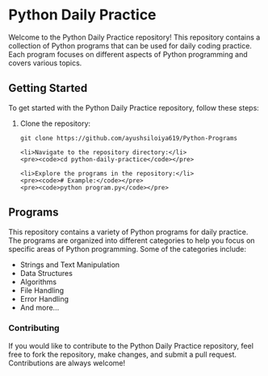 <!DOCTYPE html>
<html lang="en">

<head>
  <meta charset="UTF-8">
  <meta name="viewport" content="width=device-width, initial-scale=1.0">
</head>

<body>
  <h1>Python Daily Practice</h1>
  <p>Welcome to the Python Daily Practice repository! This repository contains a collection of Python programs that can be used for daily coding practice. Each program focuses on different aspects of Python programming and covers various topics.</p>

  <h2>Getting Started</h2>
  <p>To get started with the Python Daily Practice repository, follow these steps:</p>

  <ol>
    <li>Clone the repository:</li>
    <pre><code>git clone https://github.com/ayushsiloiya619/Python-Programs</code></pre>

    <li>Navigate to the repository directory:</li>
    <pre><code>cd python-daily-practice</code></pre>

    <li>Explore the programs in the repository:</li>
    <pre><code># Example:</code></pre>
    <pre><code>python program.py</code></pre>
  </ol>

  <h2>Programs</h2>
  <p>This repository contains a variety of Python programs for daily practice. The programs are organized into different categories to help you focus on specific areas of Python programming. Some of the categories include:</p>

  <ul>
    <li>Strings and Text Manipulation</li>
    <li>Data Structures</li>
    <li>Algorithms</li>
    <li>File Handling</li>
    <li>Error Handling</li>
    <li>And more...</li>
  </ul>

  <h3>Contributing</h3>
  <p>If you would like to contribute to the Python Daily Practice repository, feel free to fork the repository, make changes, and submit a pull request. Contributions are always welcome!</p>
</body>

</html>
